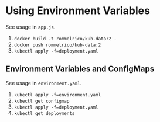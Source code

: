 # Using Environment Variables

See usage in `app.js`.

1. `docker build -t rommelrico/kub-data:2 .`
2. `docker push rommelrico/kub-data:2`
3. `kubectl apply -f=deployment.yaml`

## Environment Variables and ConfigMaps

See usage in `environment.yaml`.

1. `kubectl apply -f=environment.yaml`
2. `kubectl get configmap`
3. `kubectl apply -f=deployment.yaml`
4. `kubectl get deployments`
